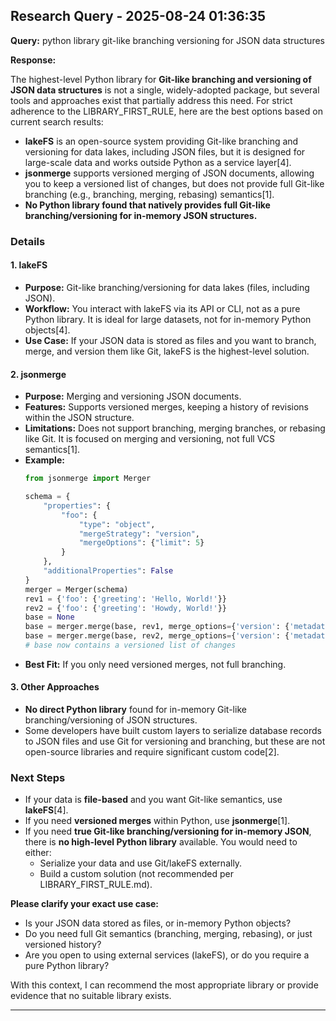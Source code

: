 
## Research Query - 2025-08-24 01:36:35

**Query:** python library git-like branching versioning for JSON data structures

**Response:**

The highest-level Python library for **Git-like branching and versioning of JSON data structures** is not a single, widely-adopted package, but several tools and approaches exist that partially address this need. For strict adherence to the LIBRARY_FIRST_RULE, here are the best options based on current search results:

- **lakeFS** is an open-source system providing Git-like branching and versioning for data lakes, including JSON files, but it is designed for large-scale data and works outside Python as a service layer[4].
- **jsonmerge** supports versioned merging of JSON documents, allowing you to keep a versioned list of changes, but does not provide full Git-like branching (e.g., branching, merging, rebasing) semantics[1].
- **No Python library found that natively provides full Git-like branching/versioning for in-memory JSON structures.**

### Details

#### 1. **lakeFS**
- **Purpose:** Git-like branching/versioning for data lakes (files, including JSON).
- **Workflow:** You interact with lakeFS via its API or CLI, not as a pure Python library. It is ideal for large datasets, not for in-memory Python objects[4].
- **Use Case:** If your JSON data is stored as files and you want to branch, merge, and version them like Git, lakeFS is the highest-level solution.

#### 2. **jsonmerge**
- **Purpose:** Merging and versioning JSON documents.
- **Features:** Supports versioned merges, keeping a history of revisions within the JSON structure.
- **Limitations:** Does not support branching, merging branches, or rebasing like Git. It is focused on merging and versioning, not full VCS semantics[1].
- **Example:**
  ```python
  from jsonmerge import Merger

  schema = {
      "properties": {
          "foo": {
              "type": "object",
              "mergeStrategy": "version",
              "mergeOptions": {"limit": 5}
          }
      },
      "additionalProperties": False
  }
  merger = Merger(schema)
  rev1 = {'foo': {'greeting': 'Hello, World!'}}
  rev2 = {'foo': {'greeting': 'Howdy, World!'}}
  base = None
  base = merger.merge(base, rev1, merge_options={'version': {'metadata': {'revision': 1}}})
  base = merger.merge(base, rev2, merge_options={'version': {'metadata': {'revision': 2}}})
  # base now contains a versioned list of changes
  ```
- **Best Fit:** If you only need versioned merges, not full branching.

#### 3. **Other Approaches**
- **No direct Python library** found for in-memory Git-like branching/versioning of JSON structures.
- Some developers have built custom layers to serialize database records to JSON files and use Git for versioning and branching, but these are not open-source libraries and require significant custom code[2].

### Next Steps

- If your data is **file-based** and you want Git-like semantics, use **lakeFS**[4].
- If you need **versioned merges** within Python, use **jsonmerge**[1].
- If you need **true Git-like branching/versioning for in-memory JSON**, there is **no high-level Python library** available. You would need to either:
  - Serialize your data and use Git/lakeFS externally.
  - Build a custom solution (not recommended per LIBRARY_FIRST_RULE.md).

**Please clarify your exact use case:**
- Is your JSON data stored as files, or in-memory Python objects?
- Do you need full Git semantics (branching, merging, rebasing), or just versioned history?
- Are you open to using external services (lakeFS), or do you require a pure Python library?

With this context, I can recommend the most appropriate library or provide evidence that no suitable library exists.

---
